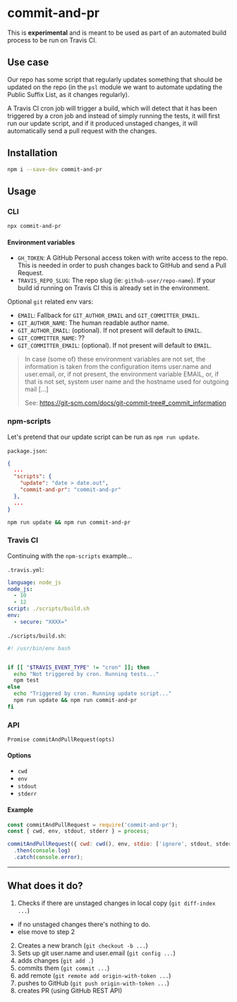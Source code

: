 # commit-and-pr

This is **experimental** and is meant to be used as part of an automated build
process to be run on Travis CI.

## Use case

Our repo has some script that regularly updates something that should be updated
on the repo (in the `psl` module we want to automate updating the Public Suffix
List, as it changes regularly).

A Travis CI cron job will trigger a build, which will detect that it has been
triggered by a cron job and instead of simply running the tests, it will first
run our update script, and if it produced unstaged changes, it will
automatically send a pull request with the changes.

## Installation

```sh
npm i --save-dev commit-and-pr
```

## Usage

### CLI

```sh
npx commit-and-pr
```

#### Environment variables

* `GH_TOKEN`: A GitHub Personal access token with write access to the repo. This
  is needed in order to push changes back to GitHub and send a Pull Request.
* `TRAVIS_REPO_SLUG`: The repo slug (ie: `github-user/repo-name`). If your build
  id running on Travis CI this is already set in the environment.

Optional `git` related env vars:

* `EMAIL`: Fallback for `GIT_AUTHOR_EMAIL` and `GIT_COMMITTER_EMAIL`.
* `GIT_AUTHOR_NAME`: The human readable author name.
* `GIT_AUTHOR_EMAIL`: (optional). If not present will default to `EMAIL`.
* `GIT_COMMITTER_NAME`: ??
* `GIT_COMMITTER_EMAIL`: (optional). If not present will default to `EMAIL`.

> In case (some of) these environment variables are not set, the information is
> taken from the configuration items user.name and user.email, or, if not
> present, the environment variable EMAIL, or, if that is not set, system user
> name and the hostname used for outgoing mail [...]
>
> See: https://git-scm.com/docs/git-commit-tree#_commit_information

### npm-scripts

Let's pretend that our update script can be run as `npm run update`.

`package.json`:

```json
{
  ...
  "scripts": {
    "update": "date > date.out",
    "commit-and-pr": "commit-and-pr"
  },
  ...
}
```

```sh
npm run update && npm run commit-and-pr
```

### Travis CI

Continuing with the `npm-scripts` example...

`.travis.yml`:

```yml
language: node_js
node_js:
  - 10
  - 12
script: ./scripts/build.sh
env:
  - secure: "XXXX="
```

`./scripts/build.sh`:

```sh
#! /usr/bin/env bash


if [[ "$TRAVIS_EVENT_TYPE" != "cron" ]]; then
  echo "Not triggered by cron. Running tests..."
  npm test
else
  echo "Triggered by cron. Running update script..."
  npm run update && npm run commit-and-pr
fi
```

### API

`Promise commitAndPullRequest(opts)`

#### Options

* `cwd`
* `env`
* `stdout`
* `stderr`

#### Example

```js
const commitAndPullRequest = require('commit-and-pr');
const { cwd, env, stdout, stderr } = process;

commitAndPullRequest({ cwd: cwd(), env, stdio: ['ignore', stdout, stderr] })
  .then(console.log)
  .catch(console.error);
```

***

## What does it do?

1. Checks if there are unstaged changes in local copy (`git diff-index ...`)
  * if no unstaged changes there's nothing to do.
  * else move to step 2
2. Creates a new branch (`git checkout -b ...`)
3. Sets up git user.name and user.email (`git config ...`)
4. adds changes (`git add .`)
5. commits them (`git commit ...`)
6. add remote (`git remote add origin-with-token ...`)
7. pushes to GitHub (`git push origin-with-token ...`)
8. creates PR (using GitHub REST API)
